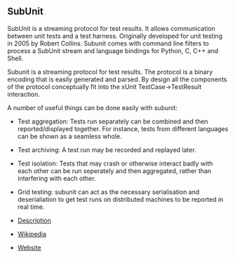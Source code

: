 ## SubUnit

SubUnit is a streaming protocol for test results. It allows communication
between unit tests and a test harness. Originally developed for unit testing in
2005 by Robert Collins. Subunit comes with command line filters to process a
SubUnit stream and language bindings for Python, C, C++ and Shell.

Subunit is a streaming protocol for test results. The protocol is a binary
encoding that is easily generated and parsed. By design all the components of
the protocol conceptually fit into the xUnit TestCase->TestResult interaction.

A number of useful things can be done easily with subunit:

* Test aggregation: Tests run separately can be combined and then
  reported/displayed together. For instance, tests from different languages
  can be shown as a seamless whole.
* Test archiving: A test run may be recorded and replayed later.
* Test isolation: Tests that may crash or otherwise interact badly with each
  other can be run seperately and then aggregated, rather than interfering
  with each other.
* Grid testing: subunit can act as the necessary serialisation and
  deserialiation to get test runs on distributed machines to be reported in
  real time.

* [Description](https://github.com/testing-cabal/subunit)
* [Wikipedia](https://en.wikipedia.org/wiki/Subunit_(format))
* [Website](https://launchpad.net/subunit)
